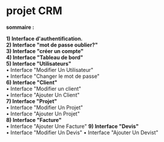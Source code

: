 # projet CRM

**sommaire :**  


 **1) Interface d'authentification.**  
 **2) Interface "mot de passe oublier?"**  
 **3) Interface "créer un compte"**   
 **4) Interface "Tableau de bord"**  
 **5) Interface "Utilisateurs"**  
      •  Interface "Modifier Un Utilisateur"  
      •  Interface "Changer le mot de passe"  
 **6) Interface "Client"**  
      •  Interface "Modifier un client"  
      •  Interface "Ajouter Un Client"  
 **7) Interface "Projet"**  
      •  Interface "Modifier Un Projet"   
      •  Interface "Ajouter Un Projet"  
 **8) Interface "Facture"**  
      •  Interface "Ajouter Une Facture" 
 **9) Interface "Devis"**  
      •  Interface "Modifier Un Devis" 
      •  Interface "Ajouter Un Devist" 
